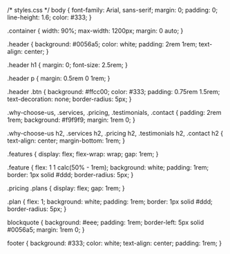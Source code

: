 <!DOCTYPE html>
/* styles.css */
body {
    font-family: Arial, sans-serif;
    margin: 0;
    padding: 0;
    line-height: 1.6;
    color: #333;
}

.container {
    width: 90%;
    max-width: 1200px;
    margin: 0 auto;
}

.header {
    background: #0056a5;
    color: white;
    padding: 2rem 1rem;
    text-align: center;
}

.header h1 {
    margin: 0;
    font-size: 2.5rem;
}

.header p {
    margin: 0.5rem 0 1rem;
}

.header .btn {
    background: #ffcc00;
    color: #333;
    padding: 0.75rem 1.5rem;
    text-decoration: none;
    border-radius: 5px;
}

.why-choose-us, .services, .pricing, .testimonials, .contact {
    padding: 2rem 1rem;
    background: #f9f9f9;
    margin: 1rem 0;
}

.why-choose-us h2, .services h2, .pricing h2, .testimonials h2, .contact h2 {
    text-align: center;
    margin-bottom: 1rem;
}

.features {
    display: flex;
    flex-wrap: wrap;
    gap: 1rem;
}

.feature {
    flex: 1 1 calc(50% - 1rem);
    background: white;
    padding: 1rem;
    border: 1px solid #ddd;
    border-radius: 5px;
}

.pricing .plans {
    display: flex;
    gap: 1rem;
}

.plan {
    flex: 1;
    background: white;
    padding: 1rem;
    border: 1px solid #ddd;
    border-radius: 5px;
}

blockquote {
    background: #eee;
    padding: 1rem;
    border-left: 5px solid #0056a5;
    margin: 1rem 0;
}

footer {
    background: #333;
    color: white;
    text-align: center;
    padding: 1rem;
}
